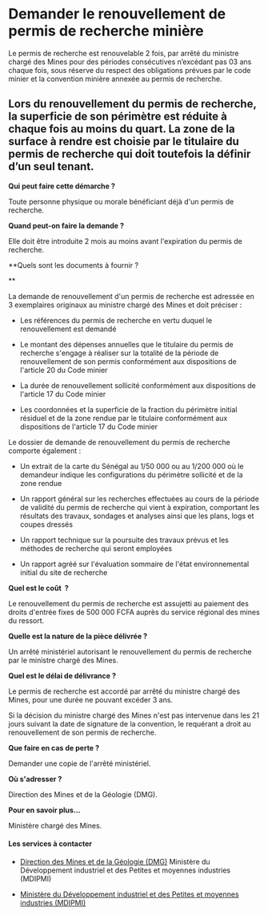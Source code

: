 # Demander le renouvellement de permis de recherche minière

Le permis de recherche est renouvelable 2 fois, par arrêté du ministre chargé des Mines pour des périodes consécutives n’excédant pas 03 ans chaque fois, sous réserve du respect des obligations prévues par le code minier et la convention minière annexée au permis de recherche.  
  
Lors du renouvellement du permis de recherche, la superficie de son périmètre est réduite à chaque fois au moins du quart. La zone de la surface à rendre est choisie par le titulaire du permis de recherche qui doit toutefois la définir d’un seul tenant.
--------------------------------------------------------------------------------------------------------------------------------------------------------------------------------------------------------------------------------------------------------------------------------------------------------------------------------------------------------------------------------------------------------------------------------------------------------------------------------------------------------------------------------------------------------

**Qui peut faire cette démarche ?**

Toute personne physique ou morale bénéficiant déjà d'un permis de recherche.

**Quand peut-on faire la demande ?**

Elle doit être introduite 2 mois au moins avant l'expiration du permis de recherche.

**Quels sont les documents à fournir ?  
  
**

La demande de renouvellement d'un permis de recherche est adressée en 3 exemplaires originaux au ministre chargé des Mines et doit préciser :  

*   Les références du permis de recherche en vertu duquel le renouvellement est demandé  
    
*   Le montant des dépenses annuelles que le titulaire du permis de recherche s'engage à réaliser sur la totalité de la période de renouvellement de son permis conformément aux dispositions de l'article 20 du Code minier
*   La durée de renouvellement sollicité conformément aux dispositions de l'article 17 du Code minier
*   Les coordonnées et la superficie de la fraction du périmètre initial résiduel et de la zone rendue par le titulaire conformément aux dispositions de l'article 17 du Code minier

Le dossier de demande de renouvellement du permis de recherche comporte également :

*   Un extrait de la carte du Sénégal au 1/50 000 ou au 1/200 000 où le demandeur indique les configurations du périmètre sollicité et de la zone rendue  
    
*   Un rapport général sur les recherches effectuées au cours de la période de validité du permis de recherche qui vient à expiration, comportant les résultats des travaux, sondages et analyses ainsi que les plans, logs et coupes dressés 
*   Un rapport technique sur la poursuite des travaux prévus et les méthodes de recherche qui seront employées 
*   Un rapport agréé sur l'évaluation sommaire de l'état environnemental initial du site de recherche

**Quel est le coût  ?**

Le renouvellement du permis de recherche est assujetti au paiement des droits d'entrée fixes de 500 000 FCFA auprès du service régional des mines du ressort.

**Quelle est la nature de la pièce délivrée ?**  
  
Un arrêté ministériel autorisant le renouvellement du permis de recherche par le ministre chargé des Mines.

**Quel est le délai de délivrance ?**

Le permis de recherche est accordé par arrêté du ministre chargé des Mines, pour une durée ne pouvant excéder 3 ans.

Si la décision du ministre chargé des Mines n'est pas intervenue dans les 21 jours suivant la date de signature de la convention, le requérant a droit au renouvellement de son permis de recherche.

**Que faire en cas de perte ?**

Demander une copie de l'arrêté ministériel.

**Où s'adresser ?**

Direction des Mines et de la Géologie (DMG).

**Pour en savoir plus...**

Ministère chargé des Mines.

#### Les services à contacter

*   [Direction des Mines et de la Géologie (DMG)](../../../services/direction-des-mines-et-de-la-geologie-dmg.md) Ministère du Développement industriel et des Petites et moyennes industries (MDIPMI)  
    
*   [Ministère du Développement industriel et des Petites et moyennes industries (MDIPMI)](../../../services/ministere-du-developpement-industriel-et-des-petites-et-moyennes-industries-mdipmi.md)